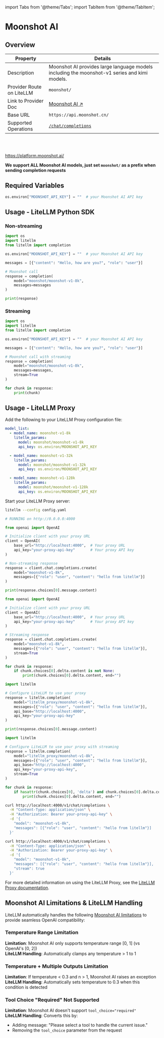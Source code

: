 import Tabs from '@theme/Tabs';
import TabItem from '@theme/TabItem';

# Moonshot AI

## Overview

| Property | Details |
|-------|-------|
| Description | Moonshot AI provides large language models including the moonshot-v1 series and kimi models. |
| Provider Route on LiteLLM | `moonshot/` |
| Link to Provider Doc | [Moonshot AI ↗](https://platform.moonshot.ai/) |
| Base URL | `https://api.moonshot.cn/` |
| Supported Operations | [`/chat/completions`](#sample-usage) |

<br />
<br />

https://platform.moonshot.ai/

**We support ALL Moonshot AI models, just set `moonshot/` as a prefix when sending completion requests**

## Required Variables

```python showLineNumbers title="Environment Variables"
os.environ["MOONSHOT_API_KEY"] = ""  # your Moonshot AI API key
```

## Usage - LiteLLM Python SDK

### Non-streaming

```python showLineNumbers title="Moonshot Non-streaming Completion"
import os
import litellm
from litellm import completion

os.environ["MOONSHOT_API_KEY"] = ""  # your Moonshot AI API key

messages = [{"content": "Hello, how are you?", "role": "user"}]

# Moonshot call
response = completion(
    model="moonshot/moonshot-v1-8k", 
    messages=messages
)

print(response)
```

### Streaming

```python showLineNumbers title="Moonshot Streaming Completion"
import os
import litellm
from litellm import completion

os.environ["MOONSHOT_API_KEY"] = ""  # your Moonshot AI API key

messages = [{"content": "Hello, how are you?", "role": "user"}]

# Moonshot call with streaming
response = completion(
    model="moonshot/moonshot-v1-8k", 
    messages=messages,
    stream=True
)

for chunk in response:
    print(chunk)
```

## Usage - LiteLLM Proxy

Add the following to your LiteLLM Proxy configuration file:

```yaml showLineNumbers title="config.yaml"
model_list:
  - model_name: moonshot-v1-8k
    litellm_params:
      model: moonshot/moonshot-v1-8k
      api_key: os.environ/MOONSHOT_API_KEY

  - model_name: moonshot-v1-32k
    litellm_params:
      model: moonshot/moonshot-v1-32k
      api_key: os.environ/MOONSHOT_API_KEY

  - model_name: moonshot-v1-128k
    litellm_params:
      model: moonshot/moonshot-v1-128k
      api_key: os.environ/MOONSHOT_API_KEY
```

Start your LiteLLM Proxy server:

```bash showLineNumbers title="Start LiteLLM Proxy"
litellm --config config.yaml

# RUNNING on http://0.0.0.0:4000
```

<Tabs>
<TabItem value="openai-sdk" label="OpenAI SDK">

```python showLineNumbers title="Moonshot via Proxy - Non-streaming"
from openai import OpenAI

# Initialize client with your proxy URL
client = OpenAI(
    base_url="http://localhost:4000",  # Your proxy URL
    api_key="your-proxy-api-key"       # Your proxy API key
)

# Non-streaming response
response = client.chat.completions.create(
    model="moonshot-v1-8k",
    messages=[{"role": "user", "content": "hello from litellm"}]
)

print(response.choices[0].message.content)
```

```python showLineNumbers title="Moonshot via Proxy - Streaming"
from openai import OpenAI

# Initialize client with your proxy URL
client = OpenAI(
    base_url="http://localhost:4000",  # Your proxy URL
    api_key="your-proxy-api-key"       # Your proxy API key
)

# Streaming response
response = client.chat.completions.create(
    model="moonshot-v1-8k",
    messages=[{"role": "user", "content": "hello from litellm"}],
    stream=True
)

for chunk in response:
    if chunk.choices[0].delta.content is not None:
        print(chunk.choices[0].delta.content, end="")
```

</TabItem>

<TabItem value="litellm-sdk" label="LiteLLM SDK">

```python showLineNumbers title="Moonshot via Proxy - LiteLLM SDK"
import litellm

# Configure LiteLLM to use your proxy
response = litellm.completion(
    model="litellm_proxy/moonshot-v1-8k",
    messages=[{"role": "user", "content": "hello from litellm"}],
    api_base="http://localhost:4000",
    api_key="your-proxy-api-key"
)

print(response.choices[0].message.content)
```

```python showLineNumbers title="Moonshot via Proxy - LiteLLM SDK Streaming"
import litellm

# Configure LiteLLM to use your proxy with streaming
response = litellm.completion(
    model="litellm_proxy/moonshot-v1-8k",
    messages=[{"role": "user", "content": "hello from litellm"}],
    api_base="http://localhost:4000",
    api_key="your-proxy-api-key",
    stream=True
)

for chunk in response:
    if hasattr(chunk.choices[0], 'delta') and chunk.choices[0].delta.content is not None:
        print(chunk.choices[0].delta.content, end="")
```

</TabItem>

<TabItem value="curl" label="cURL">

```bash showLineNumbers title="Moonshot via Proxy - cURL"
curl http://localhost:4000/v1/chat/completions \
  -H "Content-Type: application/json" \
  -H "Authorization: Bearer your-proxy-api-key" \
  -d '{
    "model": "moonshot-v1-8k",
    "messages": [{"role": "user", "content": "hello from litellm"}]
  }'
```

```bash showLineNumbers title="Moonshot via Proxy - cURL Streaming"
curl http://localhost:4000/v1/chat/completions \
  -H "Content-Type: application/json" \
  -H "Authorization: Bearer your-proxy-api-key" \
  -d '{
    "model": "moonshot-v1-8k",
    "messages": [{"role": "user", "content": "hello from litellm"}],
    "stream": true
  }'
```

</TabItem>
</Tabs>

For more detailed information on using the LiteLLM Proxy, see the [LiteLLM Proxy documentation](../providers/litellm_proxy).

## Moonshot AI Limitations & LiteLLM Handling

LiteLLM automatically handles the following [Moonshot AI limitations](https://platform.moonshot.ai/docs/guide/migrating-from-openai-to-kimi#about-api-compatibility) to provide seamless OpenAI compatibility:

### Temperature Range Limitation
**Limitation**: Moonshot AI only supports temperature range [0, 1] (vs OpenAI's [0, 2])  
**LiteLLM Handling**: Automatically clamps any temperature > 1 to 1

### Temperature + Multiple Outputs Limitation  
**Limitation**: If temperature < 0.3 and n > 1, Moonshot AI raises an exception  
**LiteLLM Handling**: Automatically sets temperature to 0.3 when this condition is detected

### Tool Choice "Required" Not Supported
**Limitation**: Moonshot AI doesn't support `tool_choice="required"`  
**LiteLLM Handling**: Converts this by:
- Adding message: "Please select a tool to handle the current issue."
- Removing the `tool_choice` parameter from the request
